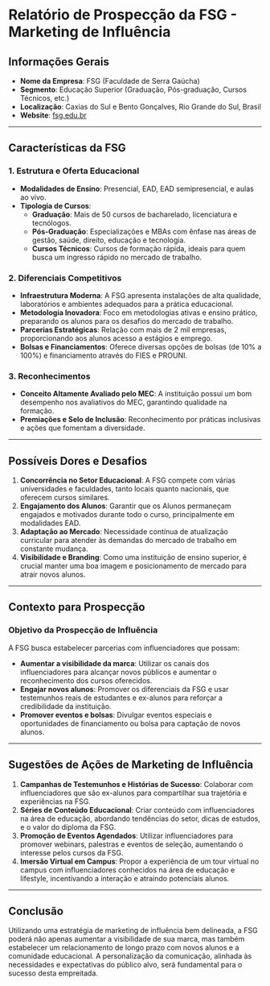 # Relatório de Prospecção da FSG - Marketing de Influência

## Informações Gerais

- **Nome da Empresa**: FSG (Faculdade de Serra Gaúcha)
- **Segmento**: Educação Superior (Graduação, Pós-graduação, Cursos Técnicos, etc.)
- **Localização**: Caxias do Sul e Bento Gonçalves, Rio Grande do Sul, Brasil
- **Website**: [fsg.edu.br](http://www.fsg.edu.br)

---

## Características da FSG

### 1. Estrutura e Oferta Educacional
- **Modalidades de Ensino**: Presencial, EAD, EAD semipresencial, e aulas ao vivo.
- **Tipologia de Cursos**:
    - **Graduação**: Mais de 50 cursos de bacharelado, licenciatura e tecnólogos.
    - **Pós-Graduação**: Especializações e MBAs com ênfase nas áreas de gestão, saúde, direito, educação e tecnologia.
    - **Cursos Técnicos**: Cursos de formação rápida, ideais para quem busca um ingresso rápido no mercado de trabalho.
  
### 2. Diferenciais Competitivos
- **Infraestrutura Moderna**: A FSG apresenta instalações de alta qualidade, laboratórios e ambientes adequados para a prática educacional.
- **Metodologia Inovadora**: Foco em metodologias ativas e ensino prático, preparando os alunos para os desafios do mercado de trabalho.
- **Parcerias Estratégicas**: Relação com mais de 2 mil empresas, proporcionando aos alunos acesso a estágios e emprego.
- **Bolsas e Financiamentos**: Oferece diversas opções de bolsas (de 10% a 100%) e financiamento através do FIES e PROUNI.

### 3. Reconhecimentos
- **Conceito Altamente Avaliado pelo MEC**: A instituição possui um bom desempenho nos avaliativos do MEC, garantindo qualidade na formação.
- **Premiações e Selo de Inclusão**: Reconhecimento por práticas inclusivas e ações que fomentam a diversidade.

---

## Possíveis Dores e Desafios
1. **Concorrência no Setor Educacional**: A FSG compete com várias universidades e faculdades, tanto locais quanto nacionais, que oferecem cursos similares.
2. **Engajamento dos Alunos**: Garantir que os Alunos permaneçam engajados e motivados durante todo o curso, principalmente em modalidades EAD.
3. **Adaptação ao Mercado**: Necessidade contínua de atualização curricular para atender às demandas do mercado de trabalho em constante mudança.
4. **Visibilidade e Branding**: Como uma instituição de ensino superior, é crucial manter uma boa imagem e posicionamento de mercado para atrair novos alunos.

---

## Contexto para Prospecção

### Objetivo da Prospecção de Influência
A FSG busca estabelecer parcerias com influenciadores que possam:
- **Aumentar a visibilidade da marca**: Utilizar os canais dos influenciadores para alcançar novos públicos e aumentar o reconhecimento dos cursos oferecidos.
- **Engajar novos alunos**: Promover os diferenciais da FSG e usar testemunhos reais de estudantes e ex-alunos para reforçar a credibilidade da instituição.
- **Promover eventos e bolsas**: Divulgar eventos especiais e oportunidades de financiamento ou bolsa para captação de novos alunos.

---

## Sugestões de Ações de Marketing de Influência
1. **Campanhas de Testemunhos e Histórias de Sucesso**: Colaborar com influenciadores que são ex-alunos para compartilhar sua trajetória e experiências na FSG.
2. **Séries de Conteúdo Educacional**: Criar conteúdo com influenciadores na área de educação, abordando tendências do setor, dicas de estudos, e o valor do diploma da FSG.
3. **Promoção de Eventos Agendados**: Utilizar influenciadores para promover webinars, palestras e eventos de seleção, aumentando o interesse pelos cursos da FSG.
4. **Imersão Virtual em Campus**: Propor a experiência de um tour virtual no campus com influenciadores conhecidos na área de educação e lifestyle, incentivando a interação e atraindo potenciais alunos.

---

## Conclusão
Utilizando uma estratégia de marketing de influência bem delineada, a FSG poderá não apenas aumentar a visibilidade de sua marca, mas também estabelecer um relacionamento de longo prazo com novos alunos e a comunidade educacional. A personalização da comunicação, alinhada às necessidades e expectativas do público alvo, será fundamental para o sucesso desta empreitada.